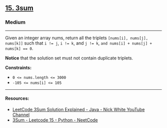 
[15\. 3sum](https://leetcode.com/problems/3sum/)
-----------------------------------------------------

### Medium



* * *
Given an integer array nums, return all the triplets `[nums[i], nums[j], nums[k]]` such that `i != j`, `i != k`, and `j != k`, `and nums[i] + nums[j] + nums[k] == 0`.


**Notice** that the solution set must not contain duplicate triplets.


**Constraints:**

*   `0 <= nums.length <= 3000`
*   `-105 <= nums[i] <= 105`
* * *
#### Resources: 
- [LeetCode 3Sum Solution Explained - Java - Nick White YouTube Channel](https://www.youtube.com/watch?v=qJSPYnS35SE)
- [3Sum - Leetcode 15 - Python - NeetCode](https://www.youtube.com/watch?v=jzZsG8n2R9A)

